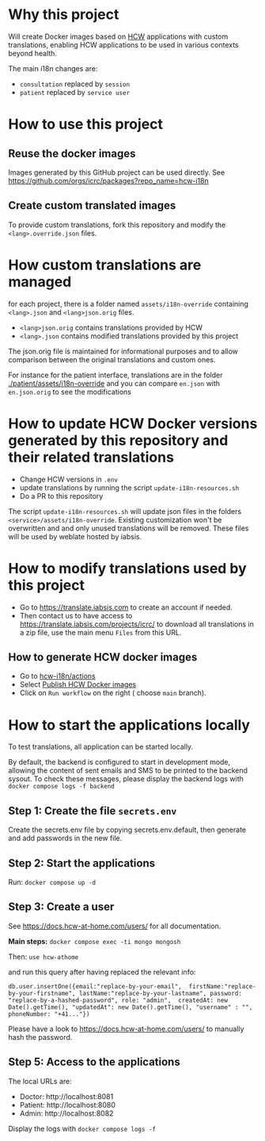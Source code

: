  # Why this project

Will create Docker images based on [HCW](https://github.com/HCW-home) applications with custom translations, enabling HCW applications to be used in various contexts beyond health.

The main i18n changes are:
- `consultation` replaced by `session`
- `patient` replaced by `service user`

# How to use this project

## Reuse the docker images
Images generated by this GitHub project can be used directly. See  https://github.com/orgs/icrc/packages?repo_name=hcw-i18n

## Create custom translated images
To provide custom translations, fork this repository and modify the `<lang>.override.json` files.


# How custom translations are managed
for each project, there is a folder named `assets/i18n-override` containing `<lang>.json` and `<lang>json.orig` files.
- `<lang>json.orig` contains translations provided by HCW
- `<lang>.json` contains modified translations provided by this project

The <lang>json.orig file is maintained for informational purposes and to allow comparison between the original translations and custom ones.


For instance for the patient interface, translations are in the folder [./patient/assets/i18n-override](./patient/assets/i18n-override) and you can compare `en.json` with `en.json.orig` to see the modifications

# How to update HCW Docker versions generated by this repository and their related translations
- Change HCW versions in `.env`
- update translations by running the script `update-i18n-resources.sh`
- Do a PR to this repository 

The script `update-i18n-resources.sh` will update json files in the folders `<service>/assets/i18n-override`.
Existing customization won't be overwritten and and only unused translations will be removed.
These files will be used by weblate hosted by iabsis.

# How to modify translations used by this project

- Go to https://translate.iabsis.com to create an account if needed.
- Then contact us to have access to https://translate.iabsis.com/projects/icrc/
to download all translations in a zip file, use the main menu `Files` from this URL.

## How to generate HCW docker images
- Go to [hcw-i18n/actions](https://github.com/icrc/hcw-i18n/actions)
- Select [Publish HCW Docker images](https://github.com/icrc/hcw-i18n/actions/workflows/publish-hcw-docker-images.yml)
- Click on `Run workflow` on the right ( choose `main` branch).

# How to start the applications locally

To test translations, all application can be started locally.

By default, the backend is configured to start in development mode, allowing the content of sent emails and SMS to be printed to the backend sysout. To check these messages, please display the backend logs with `docker compose logs -f backend`

## Step 1: Create the file `secrets.env` 
Create the secrets.env file by copying secrets.env.default, then generate and add passwords in the new file.

## Step 2: Start the applications

Run: `docker compose up -d`

## Step 3: Create a user
See https://docs.hcw-at-home.com/users/ for all documentation.

**Main steps:** 
`docker compose exec -ti mongo mongosh`

Then:
`use hcw-athome`

and run this query after having replaced the relevant info:

```
db.user.insertOne({email:"replace-by-your-email",  firstName:"replace-by-your-firstname", lastName:"replace-by-your-lastname", password: "replace-by-a-hashed-password", role: "admin",  createdAt: new Date().getTime(), "updatedAt": new Date().getTime(), "username" : "", phoneNumber: "+41..."})
```


Please have a look to https://docs.hcw-at-home.com/users/ to manually hash the password.


## Step 5: Access to the applications

The local URLs are: 

- Doctor: http://localhost:8081
- Patient: http://localhost:8080
- Admin: http://localhost:8082

Display the logs with `docker compose logs -f`